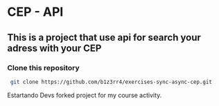 # CEP - API

## This is a project that use api for search your adress with your CEP

### Clone this repository

```sh
 git clone https://github.com/b1z3rr4/exercises-sync-async-cep.git
```

Estartando Devs forked project for my course activity.
